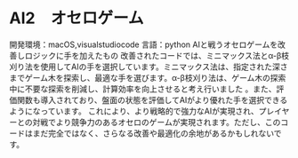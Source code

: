 # AI2　オセロゲーム
開発環境：macOS,visualstudiocode
言語：python
AIと戦うオセロゲームを改善しロジックに手を加えたもの
改善されたコードでは、ミニマックス法とα-β枝刈り法を使用してAIの手を選択しています。ミニマックス法は、指定された深さまでゲーム木を探索し、最適な手を選びます。α-β枝刈り法は、ゲーム木の探索中に不要な探索を削減し、計算効率を向上させると考え行いました
。また、評価関数も導入されており、盤面の状態を評価してAIがより優れた手を選択できるようになっています。
これにより、より戦略的で強力なAIが実現され、プレイヤーとの対戦でより競争力のあるオセロのゲームが実現されます。ただし、このコードはまだ完全ではなく、さらなる改善や最適化の余地があるかもしれないです。
